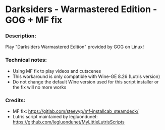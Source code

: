 # Darksiders - Warmastered Edition - GOG + MF fix
### Description:
Play "Darksiders Warmastered Edition" provided by GOG on Linux!
### Technical notes:
- Using MF fix to play videos and cutscenes
- This workaround is only compatible with Wine-GE 8.26 (Lutris version)
- Do not change the default Wine version used for this script installer or the fix will no more works
### Credits:
- MF fix: https://gitlab.com/steevyp/mf-installcab_steamdeck/
- Lutris script maintained by legluondunet: https://github.com/legluondunet/MyLittleLutrisScripts
